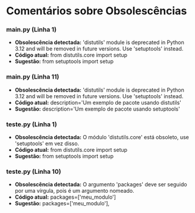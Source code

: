 # Comentários sobre Obsolescências

### main.py (Linha 1)
- **Obsolescência detectada:** 'distutils' module is deprecated in Python 3.12 and will be removed in future versions. Use 'setuptools' instead.
- **Código atual:** from distutils.core import setup
- **Sugestão:** from setuptools import setup


### main.py (Linha 11)
- **Obsolescência detectada:** 'distutils' module is deprecated in Python 3.12 and will be removed in future versions. Use 'setuptools' instead.
- **Código atual:** description='Um exemplo de pacote usando distutils'
- **Sugestão:** description='Um exemplo de pacote usando setuptools'


### teste.py (Linha 1)
- **Obsolescência detectada:** O módulo 'distutils.core' está obsoleto, use 'setuptools' em vez disso.
- **Código atual:** from distutils.core import setup
- **Sugestão:** from setuptools import setup


### teste.py (Linha 10)
- **Obsolescência detectada:** O argumento 'packages' deve ser seguido por uma vírgula, pois é um argumento nomeado.
- **Código atual:** packages=['meu_modulo']
- **Sugestão:** packages=['meu_modulo'],

